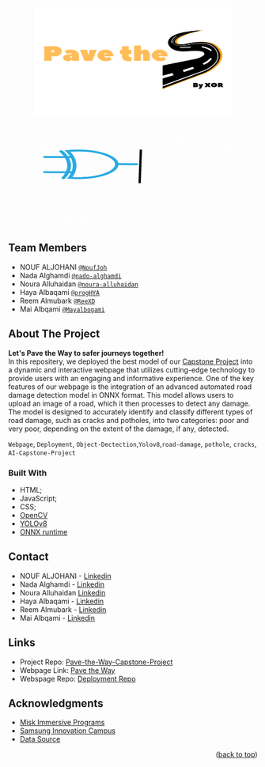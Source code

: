 <!-- Improved compatibility of back to top link: See: https://github.com/othneildrew/Best-README-Template/pull/73 -->
<a name="readme-top"></a>



<!-- PROJECT LOGO -->
<br />
<div align="center">
  <a href="https://github.com/github_username/repo_name">
</div>
<div align="center">
  <a href="https://noufjoh.github.io/try/" >
    <img src="https://github.com/NoufJoh/Pave-the-way-Capstone-Project/blob/main/imgs/PTW_logo.png" alt="Logo" width="400" height="220">
  </a>
   <a href="https://noufjoh.github.io/try/" >
     <img src="https://github.com/NoufJoh/Pave-the-way-Capstone-Project/blob/main/imgs/XOR_logo.gif" alt="Logo" width="400" height="220">
  </a>
</div>
</div>


 

## Team Members
* NOUF ALJOHANI [`@NoufJoh`](https://github.com/NoufJoh)
* Nada Alghamdi  [`@nado-alghamdi`](https://github.com/nado-alghamdi)
* Noura Alluhaidan [`@noura-alluhaidan`](https://github.com/noura-alluhaidan)
* Haya Albaqami  [`@progHYA`](https://github.com/progHYA)
* Reem Almubark [`@ReeXD`](https://github.com/ReeXD)
* Mai Albqami [`@Mayalbogami`](https://github.com/Mayalbogami)



<!-- ABOUT THE PROJECT -->
## About The Project
**Let's Pave the Way to safer journeys together!**
<br />
In this repositery, we deployed the best model of our [Capstone Project](https://github.com/NoufJoh/Pave-the-way-Capstone-Project) into a dynamic and interactive webpage that utilizes cutting-edge technology to provide users with an engaging and informative experience. One of the key features of our webpage is the integration of an advanced automated road damage detection model in ONNX format. 
This model allows users to upload an image of a road, which it then processes to detect any damage. The model is designed to accurately identify and classify different types of road damage, such as cracks and potholes, into two categories: poor and very poor, depending on the extent of the damage, if any, detected. 
 
 `Webpage`, `Deployment`, `Object-Dectection`,`Yolov8`,`road-damage`, `pothole`, `cracks`, `AI-Capstone-Project`



### Built With
* HTML;
* JavaScript;
* CSS;
* [OpenCV](https://pypi.org/project/opencv-python/)
* [YOLOv8](https://github.com/ultralytics/ultralytics)
* [ONNX runtime](https://github.com/microsoft/onnxruntime)



<!-- CONTACT -->
## Contact
* NOUF ALJOHANI - [Linkedin](https://www.linkedin.com/in/nouf-aljohani-3785191b3/)
* Nada Alghamdi - [Linkedin](www.linkedin.com/in/nada--alghamdi)
* Noura Alluhaidan [Linkedin]()
* Haya Albaqami  - [Linkedin](https://www.linkedin.com/in/haya-albaqami-97b91823a)
* Reem Almubark - [Linkedin]()
* Mai Albqami - [Linkedin](https://www.linkedin.com/in/may-albogami-1509a11a4)



## Links
* Project Repo: [Pave-the-Way-Capstone-Project](https://github.com/NoufJoh/pave-the-way-Capstone-Project)
* Webpage Link: [Pave the Way](https://noufjoh.github.io/try/)
* Webspage Repo: [Deployment Repo](https://github.com/NoufJoh/try)




<!-- ACKNOWLEDGMENTS -->
## Acknowledgments

* [Misk Immersive Programs](https://hub.misk.org.sa/programs/skills/misk-immersive-programs/)
* [Samsung Innovation Campus](https://innovationcampusksa.thinkific.com/)
* [Data Source](https://www.kaggle.com/datasets/prudhvignv/road-damage-classification-and-assessment)


<p align="right">(<a href="#readme-top">back to top</a>)</p>




